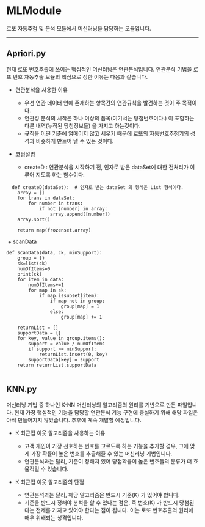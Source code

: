 # MLModule
로또 자동추첨 및 분석 모듈에서 머신러닝을 담당하는 모듈입니다.

***

## Apriori.py

현재 로또 번호추출에 쓰이는 핵심적인 머신러닝은 연관분석입니다. 연관분석 기법을 로또 번호 자동추출 모듈의 핵심으로 정한 이유는 다음과 같습니다.

- 연관분석을 사용한 이유
  + 우선 연관 데이터 안에 존재하는 항목간의 연관규칙을 발견하는 것이 주 목적이다.
  + 연관성 분석의 시작은 하나 이상의 품목(여기서는 당첨번호이다.) 이 포함하는 다른 내역(누적된 당첨정보들) 을 가지고 하는것이다.
  + 규칙을 어떤 기준에 얽매이지 않고 세우기 때문에 로또의 자동번호추첨기의 성격과 비슷하게 만들어 낼 수 있는 것이다.
  
- 코딩설명

  + createD : 연관분석을 시작하기 전, 인자로 받은 dataSet에 대한 전처리가 이루어 지도록 하는 함수이다.
```  
  def createD(dataSet):  # 인자로 받는 dataSet 의 형식은 List 형식이다.
    array = [] 
    for trans in dataSet: 
        for number in trans:
            if not [number] in array:
                array.append([number])
    array.sort()

    return map(frozenset,array)
```

  + scanData
```
def scanData(data, ck, minSupport):
    group = {}
    sk=list(ck)
    numOfItems=0
    print(ck)
    for item in data:
        numOfItems+=1
        for map in sk:
            if map.issubset(item):
                if map not in group:
                    group[map] = 1
                else:
                    group[map] += 1

    returnList = []
    supportData = {}
    for key, value in group.items():
        support = value / numOfItems
        if support >= minSupport:
            returnList.insert(0, key)
        supportData[key] = support
    return returnList,supportData
    
```

## KNN.py

머신러닝 기법 중 하나인 K-NN 머신러닝의 알고리즘의 원리를 기반으로 만든 파일입니다. 현재 가장 핵심적인 기능을 담당할 연관분석 기능 구현에 충실하기 위해 해당 파일은 아직 만들어지지 않았습니다. 추후에 계속 개발할 예정입니다.

- K 최근접 이웃 알고리즘을 사용하는 이유
  + 고객 개인이 가장 선호하는 번호를 고르도록 하는 기능을 추가할 경우, 그에 맞게 가장 확률이 높은 번호를 추출해줄 수 있는 머신러닝 기법입니다.
  + 연관분석과는 달리, 기준이 정해져 있어 당첨확률이 높은 번호들의 분류가 더 효율적일 수 있습니다.
  
- K 최근접 이웃 알고리즘의 단점
  + 연관분석과는 달리, 해당 알고리즘은 반드시 기준(K) 가 있어야 합니다.
  + 기준을 반드시 정해야 분석을 할 수 있다는 점은, 즉 번호(K) 가 반드시 당첨된다는 전제를 가지고 있어야 한다는 점이 됩니다. 이는 로또 번호추출의 원리에 매우 위배되는 성격입니다.
